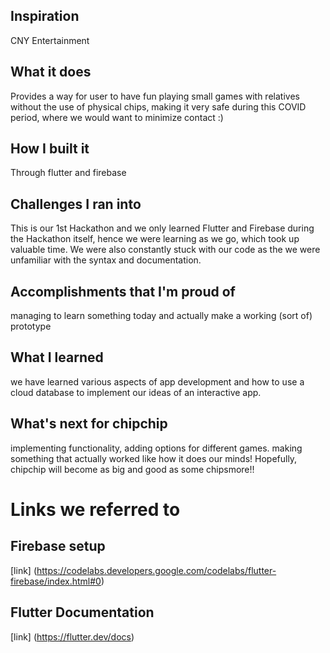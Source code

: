 ## Inspiration
CNY Entertainment

## What it does
Provides a way for user to have fun playing small games with relatives without the use of physical chips, making it very safe during this COVID period, where we would want to minimize contact :)

## How I built it
Through flutter and firebase

## Challenges I ran into
This is our 1st Hackathon and we only learned Flutter and Firebase during the Hackathon itself, hence we were learning as we go, which took up valuable time. We were also constantly stuck with our code as the we were unfamiliar with the syntax and documentation.

## Accomplishments that I'm proud of
managing to learn something today and actually make a working (sort of) prototype

## What I learned
we have learned various aspects of app development and how to use a cloud database to implement our ideas of an interactive app.

## What's next for chipchip
implementing functionality, adding options for different games. making something that actually worked like how it does our minds! Hopefully, chipchip will become as big and good as some chipsmore!!

# Links we referred to

## Firebase setup
[link] (https://codelabs.developers.google.com/codelabs/flutter-firebase/index.html#0)

## Flutter Documentation
[link] (https://flutter.dev/docs)
